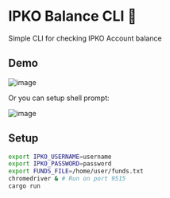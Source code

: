 # IPKO Balance CLI 🏦
Simple CLI for checking IPKO Account balance

## Demo
![image](https://user-images.githubusercontent.com/21008961/179717265-db8e7b91-77c6-49d7-9e09-c344b1c38ff2.png)

Or you can setup shell prompt:

![image](https://user-images.githubusercontent.com/21008961/179717422-8e9dcfe6-bd0a-4cb8-8056-7b0272ca2fc9.png)


## Setup
```bash
export IPKO_USERNAME=username
export IPKO_PASSWORD=password
export FUNDS_FILE=/home/user/funds.txt
chromedriver & # Run on port 9515
cargo run
```


